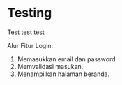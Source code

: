 # Testing
Test test test

Alur Fitur Login:
1. Memasukkan email dan password
2. Memvalidasi masukan.
3. Menampilkan halaman beranda.
